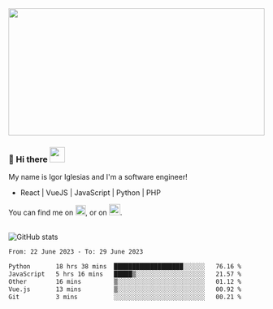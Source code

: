 <img src="https://c.tenor.com/KjVxfRrrncUAAAAd/matrix.gif" width="100%" height="250px">

### 🔭 Hi there <img src="https://raw.githubusercontent.com/MartinHeinz/MartinHeinz/master/wave.gif" width="30px">


My name is Igor Iglesias and I'm a software engineer!
<br>

<ul>
  <li> React | VueJS | JavaScript | Python | PHP </li>
</ul>
You can find me on <a href="https://twitter.com/IgorIglesias5"><img src="https://i.imgur.com/JLLlB5S.png" width="20px"></a>, or on <a href="https://www.linkedin.com/in/igor-iglesias-62478428/"><img src="https://i.imgur.com/PXyIkWx.png" width="22px"></a>.

<br>
<br>

![GitHub stats](https://github-readme-stats.vercel.app/api?username=igoiglesias&show_icons=true&count_private=true&theme=chartreuse-dark&hide_title=true)

<!--START_SECTION:waka-->

```txt
From: 22 June 2023 - To: 29 June 2023

Python       18 hrs 38 mins  ███████████████████░░░░░░   76.16 %
JavaScript   5 hrs 16 mins   █████▒░░░░░░░░░░░░░░░░░░░   21.57 %
Other        16 mins         ▒░░░░░░░░░░░░░░░░░░░░░░░░   01.12 %
Vue.js       13 mins         ▒░░░░░░░░░░░░░░░░░░░░░░░░   00.92 %
Git          3 mins          ░░░░░░░░░░░░░░░░░░░░░░░░░   00.21 %
```

<!--END_SECTION:waka-->
